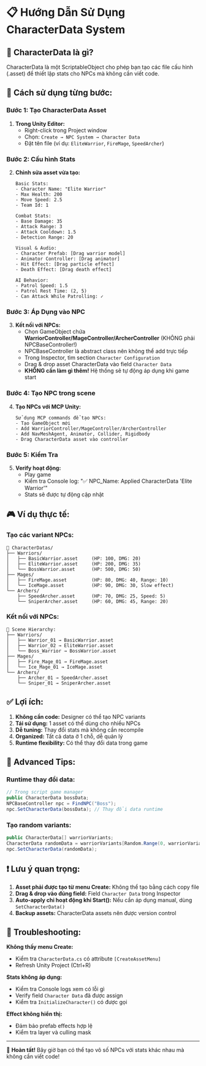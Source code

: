 # 📋 Hướng Dẫn Sử Dụng CharacterData System

## 🎯 CharacterData là gì?
CharacterData là một ScriptableObject cho phép bạn tạo các file cấu hình (.asset) để thiết lập stats cho NPCs mà không cần viết code.

## 📝 Cách sử dụng từng bước:

### Bước 1: Tạo CharacterData Asset
1. **Trong Unity Editor:**
   - Right-click trong Project window
   - Chọn: `Create → NPC System → Character Data`
   - Đặt tên file (ví dụ: `EliteWarrior`, `FireMage`, `SpeedArcher`)

### Bước 2: Cấu hình Stats
2. **Chỉnh sửa asset vừa tạo:**
   ```
   Basic Stats:
   - Character Name: "Elite Warrior"
   - Max Health: 200
   - Move Speed: 2.5
   - Team Id: 1
   
   Combat Stats:
   - Base Damage: 35
   - Attack Range: 3
   - Attack Cooldown: 1.5
   - Detection Range: 20
   
   Visual & Audio:
   - Character Prefab: [Drag warrior model]
   - Animator Controller: [Drag animator]
   - Hit Effect: [Drag particle effect]
   - Death Effect: [Drag death effect]
   
   AI Behavior:
   - Patrol Speed: 1.5
   - Patrol Rest Time: (2, 5)
   - Can Attack While Patrolling: ✓
   ```

### Bước 3: Áp Dụng vào NPC
3. **Kết nối với NPCs:**
   - Chọn GameObject chứa **WarriorController/MageController/ArcherController** (KHÔNG phải NPCBaseController!)
   - NPCBaseController là abstract class nên không thể add trực tiếp
   - Trong Inspector, tìm section `Character Configuration`
   - Drag & drop asset CharacterData vào field `Character Data`
   - **KHÔNG cần làm gì thêm!** Hệ thống sẽ tự động áp dụng khi game start

### Bước 4: Tạo NPC trong scene
4. **Tạo NPCs với MCP Unity:**
   ```
   Sử dụng MCP commands để tạo NPCs:
   - Tạo GameObject mới
   - Add WarriorController/MageController/ArcherController
   - Add NavMeshAgent, Animator, Collider, Rigidbody
   - Drag CharacterData asset vào controller
   ```
### Bước 5: Kiểm Tra
5. **Verify hoạt động:**
   - Play game
   - Kiểm tra Console log: "✅ NPC_Name: Applied CharacterData 'Elite Warrior'"
   - Stats sẽ được tự động cập nhật

## 🎮 Ví dụ thực tế:

### Tạo các variant NPCs:
```
📁 CharacterDatas/
├── Warriors/
│   ├── BasicWarrior.asset     (HP: 100, DMG: 20)
│   ├── EliteWarrior.asset     (HP: 200, DMG: 35)
│   └── BossWarrior.asset      (HP: 500, DMG: 50)
├── Mages/
│   ├── FireMage.asset         (HP: 80, DMG: 40, Range: 10)
│   └── IceMage.asset          (HP: 90, DMG: 30, Slow effect)
└── Archers/
    ├── SpeedArcher.asset      (HP: 70, DMG: 25, Speed: 5)
    └── SniperArcher.asset     (HP: 60, DMG: 45, Range: 20)
```

### Kết nối với NPCs:
```
🏰 Scene Hierarchy:
├── Warriors/
│   ├── Warrior_01 → BasicWarrior.asset
│   ├── Warrior_02 → EliteWarrior.asset
│   └── Boss_Warrior → BossWarrior.asset
├── Mages/
│   ├── Fire_Mage_01 → FireMage.asset
│   └── Ice_Mage_01 → IceMage.asset
└── Archers/
    ├── Archer_01 → SpeedArcher.asset
    └── Sniper_01 → SniperArcher.asset
```

## ✅ Lợi ích:

1. **Không cần code:** Designer có thể tạo NPC variants
2. **Tái sử dụng:** 1 asset có thể dùng cho nhiều NPCs
3. **Dễ tuning:** Thay đổi stats mà không cần recompile
4. **Organized:** Tất cả data ở 1 chỗ, dễ quản lý
5. **Runtime flexibility:** Có thể thay đổi data trong game

## 🔧 Advanced Tips:

### Runtime thay đổi data:
```csharp
// Trong script game manager
public CharacterData bossData;
NPCBaseController npc = FindNPC("Boss");
npc.SetCharacterData(bossData); // Thay đổi data runtime
```

### Tạo random variants:
```csharp
public CharacterData[] warriorVariants;
CharacterData randomData = warriorVariants[Random.Range(0, warriorVariants.Length)];
npc.SetCharacterData(randomData);
```

## ❗ Lưu ý quan trọng:

1. **Asset phải được tạo từ menu Create:** Không thể tạo bằng cách copy file
2. **Drag & drop vào đúng field:** Field `Character Data` trong Inspector
3. **Auto-apply chỉ hoạt động khi Start():** Nếu cần áp dụng manual, dùng `SetCharacterData()`
4. **Backup assets:** CharacterData assets nên được version control

## 🐛 Troubleshooting:

**Không thấy menu Create:**
- Kiểm tra `CharacterData.cs` có attribute `[CreateAssetMenu]`
- Refresh Unity Project (Ctrl+R)

**Stats không áp dụng:**
- Kiểm tra Console logs xem có lỗi gì
- Verify field `Character Data` đã được assign
- Kiểm tra `InitializeCharacter()` có được gọi

**Effect không hiển thị:**
- Đảm bảo prefab effects hợp lệ
- Kiểm tra layer và culling mask

---

🎉 **Hoàn tất!** Bây giờ bạn có thể tạo vô số NPCs với stats khác nhau mà không cần viết code!
